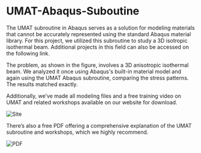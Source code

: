 # UMAT-Abaqus-Suboutine
The UMAT subroutine in Abaqus serves as a solution for modeling materials that cannot be accurately represented using the standard Abaqus material library. For this project, we utilized this subroutine to study a 3D isotropic isothermal beam. Additional projects in this field can also be accessed on the following link.

The problem, as shown in the figure, involves a 3D anisotropic isothermal beam. We analyzed it once using Abaqus's built-in material model and again using the UMAT Abaqus subroutine, comparing the stress patterns. The results matched exactly.

Additionally, we’ve made all modeling files and a free training video on UMAT and related workshops available on our website for download.

![Site](https://github.com/user-attachments/assets/a48b0dfa-c170-4559-ae3f-c335b5097583)

There’s also a free PDF offering a comprehensive explanation of the UMAT subroutine and workshops, which we highly recommend.

![PDF](https://github.com/user-attachments/assets/361139f9-77e4-402e-b630-5ae20a160310)
